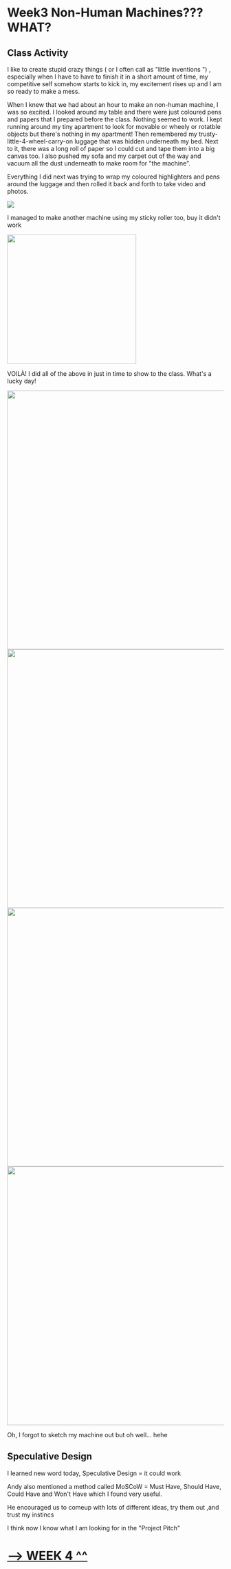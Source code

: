 # Week3 Non-Human Machines??? WHAT?

## Class Activity

I like to create stupid crazy things ( or I often call as "little inventions ") , especially when I have to have to finish it in a short amount of time, my competitive self somehow starts to kick in, my excitement rises up and I am so ready to make a mess. 

When I knew that we had about an hour to make an non-human machine, I was so excited. I looked around my table and there were just coloured pens and papers that I prepared before the class. Nothing seemed to work. I kept running around my tiny apartment to look for movable or wheely or rotatble objects but there's nothing in my apartment! Then remembered my trusty-little-4-wheel-carry-on luggage that was hidden underneath my bed. Next to it, there was a long roll of paper so I could cut and tape them into a big canvas too. I also pushed my sofa and my carpet out of the way and vacuum all the dust underneath to make room for "the machine". 

Everything I did next was trying to wrap my coloured highlighters and pens around the luggage and then rolled it back and forth to take video and photos.

![](roller2.gif)

I managed to make another machine using my sticky roller too, buy it didn't work

<img src="https://github.com/kathyminhanh97/slavetothealgorithm/blob/master/week3/IMG_4638.jpg" width= "300" > 

VOILÀ! I did all of the above in just in time to show to the class. What's a lucky day!

<img src="https://github.com/kathyminhanh97/slavetothealgorithm/blob/master/week3/IMG_4084.jpg" width= "600" > 

<img src="https://github.com/kathyminhanh97/slavetothealgorithm/blob/master/week3/IMG_4085.jpg" width= "600" > 

<img src="https://github.com/kathyminhanh97/slavetothealgorithm/blob/master/week3/IMG_4092.jpg" width= "600" > 

<img src="https://github.com/kathyminhanh97/slavetothealgorithm/blob/master/week3/IMG_4094.jpg" width= "600" > 

Oh, I forgot to sketch my machine out but oh well... hehe

## Speculative Design
I learned new word today, Speculative Design = it could work

Andy also mentioned a method called MoSCoW = Must Have, Should Have, Could Have and Won't Have which I found very useful.

He encouraged us to comeup with lots of different ideas, try them out ,and trust my instincs

I think now I know what I am looking for in the "Project Pitch"

# [--> WEEK 4 ^^](https://github.com/kathyminhanh97/slavetothealgorithm/tree/master/week4)
